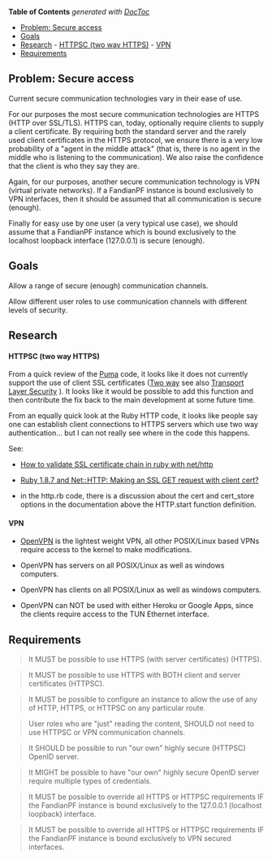 **Table of Contents**  *generated with [DocToc](http://doctoc.herokuapp.com/)*

- [Problem: Secure access](#problem-secure-access)
- [Goals](#goals)
- [Research](#research)
		- [HTTPSC (two way HTTPS)](#httpsc-two-way-https)
		- [VPN](#vpn)
- [Requirements](#requirements)

## Problem: Secure access

Current secure communication technologies vary in their ease of use.

For our purposes the most secure communication technologies are HTTPS
(HTTP over SSL/TLS).  HTTPS can, today, optionally require clients to
supply a client certificate.  By requiring both the standard server and
the rarely used client certificates in the HTTPS protocol, we ensure
there is a very low probability of a "agent in the middle attack" (that
is, there is no agent in the middle who is listening to the
communication). We also raise the confidence that the client is who
they say they are.

Again, for our purposes, another secure communication technology is VPN
(virtual private networks).  If a FandianPF instance is bound
exclusively to VPN interfaces, then it should be assumed that all
communication is secure (enough).

Finally for easy use by one user (a very typical use case), we should
assume that a FandianPF instance which is bound exclusively to the
localhost loopback interface (127.0.0.1) is secure (enough).

## Goals

Allow a range of secure (enough) communication channels.

Allow different user roles to use communication channels with different
levels of security.

## Research

#### HTTPSC (two way HTTPS)

From a quick review of the [Puma](http://puma.io/) code, it looks like
it does not currently support the use of client SSL certificates ([Two
way](http://en.wikipedia.org/wiki/Mutual_authentication) see also
[Transport Layer
Security](http://en.wikipedia.org/wiki/Secure_Sockets_Layer) ). It
looks like it would be possible to add this function and then
contribute the fix back to the main development at some future time.

From an equally quick look at the Ruby HTTP code, it looks like people
say one can establish client connections to HTTPS servers which use two
way authentication... but I can not really see where in the code this
happens.

See:

 * [How to validate SSL certificate chain in ruby with 
net/http](http://stackoverflow.com/questions/2507902/how-to-validate-ssl-certificate-chain-in-ruby-with-net-http)

 * [Ruby 1.8.7 and Net::HTTP: Making an SSL GET request with client 
cert?](http://stackoverflow.com/questions/8991036/ruby-1-8-7-and-nethttp-making-an-ssl-get-request-with-client-cert)

 * in the http.rb code, there is a discussion about the cert and
cert_store options in the documentation above the HTTP.start function
definition.

#### VPN

 * [OpenVPN](http://openvpn.net/) is the lightest weight VPN, all other
POSIX/Linux based VPNs require access to the kernel to make
modifications.

 * OpenVPN has servers on all POSIX/Linux as well as windows computers.

 * OpenVPN has clients on all POSIX/Linux as well as windows computers.

 * OpenVPN can NOT be used with either Heroku or Google Apps, since the
clients require access to the TUN Ethernet interface.

## Requirements

> It MUST be possible to use HTTPS (with server certificates) (HTTPS).

> It MUST be possible to use HTTPS with BOTH client and server
> certificates (HTTPSC).

> It MUST be possible to configure an instance to allow the use of any
> of HTTP, HTTPS, or HTTPSC on any particular route.

> User roles who are "just" reading the content, SHOULD not need to use
> HTTPSC or VPN communication channels.

> It SHOULD be possible to run "our own" highly secure (HTTPSC) OpenID
> server.

> It MIGHT be possible to have "our own" highly secure OpenID server
> require multiple types of credentials.

> It MUST be possible to override all HTTPS or HTTPSC requirements IF
> the FandianPF instance is bound exclusively to the 127.0.0.1
> (localhost loopback) interface.

> It MUST be possible to override all HTTPS or HTTPSC requirements IF
> the FandianPF instance is bound exclusively to VPN secured
> interfaces.


